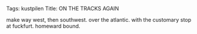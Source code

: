 Tags: kustpilen
Title: ON THE TRACKS AGAIN
  
make way west, then southwest. over the atlantic. with the customary stop at fuckfurt. homeward bound.
